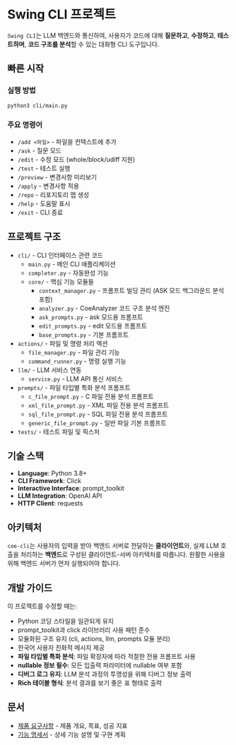 # Swing CLI 프로젝트

`Swing CLI`는 LLM 백엔드와 통신하여, 사용자가 코드에 대해 **질문하고**, **수정하고**, **테스트하며**, **코드 구조를 분석**할 수 있는 대화형 CLI 도구입니다.

## 빠른 시작

### 실행 방법

```bash
python3 cli/main.py
```

### 주요 명령어

- `/add <파일>` - 파일을 컨텍스트에 추가
- `/ask` - 질문 모드
- `/edit` - 수정 모드 (whole/block/udiff 지원)
- `/test` - 테스트 실행
- `/preview` - 변경사항 미리보기
- `/apply` - 변경사항 적용
- `/repo` - 리포지토리 맵 생성
- `/help` - 도움말 표시
- `/exit` - CLI 종료

## 프로젝트 구조

- `cli/` - CLI 인터페이스 관련 코드
  - `main.py` - 메인 CLI 애플리케이션
  - `completer.py` - 자동완성 기능
  - `core/` - 핵심 기능 모듈들
    - `context_manager.py` - 프롬프트 빌딩 관리 (ASK 모드 백그라운드 분석 포함)
    - `analyzer.py` - CoeAnalyzer 코드 구조 분석 엔진
    - `ask_prompts.py` - ask 모드용 프롬프트
    - `edit_prompts.py` - edit 모드용 프롬프트
    - `base_prompts.py` - 기본 프롬프트
- `actions/` - 파일 및 명령 처리 액션
  - `file_manager.py` - 파일 관리 기능
  - `command_runner.py` - 명령 실행 기능
- `llm/` - LLM 서비스 연동
  - `service.py` - LLM API 통신 서비스
- `prompts/` - 파일 타입별 특화 분석 프롬프트
  - `c_file_prompt.py` - C 파일 전용 분석 프롬프트
  - `xml_file_prompt.py` - XML 파일 전용 분석 프롬프트
  - `sql_file_prompt.py` - SQL 파일 전용 분석 프롬프트
  - `generic_file_prompt.py` - 일반 파일 기본 프롬프트
- `tests/` - 테스트 파일 및 픽스처

## 기술 스택

- **Language**: Python 3.8+
- **CLI Framework**: Click
- **Interactive Interface**: prompt_toolkit
- **LLM Integration**: OpenAI API
- **HTTP Client**: requests

## 아키텍처

`coe-cli`는 사용자의 입력을 받아 백엔드 서버로 전달하는 **클라이언트**와, 실제 LLM 호출을 처리하는 **백엔드**로 구성된 클라이언트-서버 아키텍처를 따릅니다. 원활한 사용을 위해 백엔드 서버가 먼저 실행되어야 합니다.

## 개발 가이드

이 프로젝트를 수정할 때는:
- Python 코딩 스타일을 일관되게 유지
- prompt_toolkit과 click 라이브러리 사용 패턴 준수
- 모듈화된 구조 유지 (cli, actions, llm, prompts 모듈 분리)
- 한국어 사용자 친화적 메시지 제공
- **파일 타입별 특화 분석**: 파일 확장자에 따라 적절한 전용 프롬프트 사용
- **nullable 정보 필수**: 모든 입출력 파라미터에 nullable 여부 포함
- **디버그 로그 유지**: LLM 분석 과정의 투명성을 위해 디버그 정보 출력
- **Rich 테이블 형식**: 분석 결과를 보기 좋은 표 형태로 출력

## 문서

- [제품 요구사항](swing_cli_prd.md) - 제품 개요, 목표, 성공 지표
- [기능 명세서](docs/features_spec.md) - 상세 기능 설명 및 구현 계획